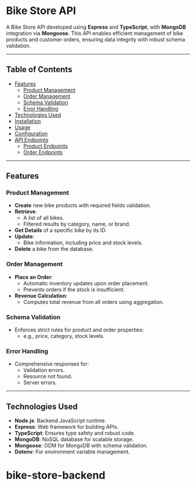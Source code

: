 # Bike Store API

A Bike Store API developed using **Express** and **TypeScript**, with **MongoDB** integration via **Mongoose**. This API enables efficient management of bike products and customer orders, ensuring data integrity with robust schema validation.

---

## Table of Contents

- [Features](#features)
  - [Product Management](#product-management)
  - [Order Management](#order-management)
  - [Schema Validation](#schema-validation)
  - [Error Handling](#error-handling)
- [Technologies Used](#technologies-used)
- [Installation](#installation)
- [Usage](#usage)
- [Configuration](#configuration)
- [API Endpoints](#api-endpoints)
  - [Product Endpoints](#product-endpoints)
  - [Order Endpoints](#order-endpoints)

---

## Features

### Product Management
- **Create** new bike products with required fields validation.
- **Retrieve**:
  - A list of all bikes.
  - Filtered results by category, name, or brand.
- **Get Details** of a specific bike by its ID.
- **Update**:
  - Bike information, including price and stock levels.
- **Delete** a bike from the database.

### Order Management
- **Place an Order**:
  - Automatic inventory updates upon order placement.
  - Prevents orders if the stock is insufficient.
- **Revenue Calculation**:
  - Computes total revenue from all orders using aggregation.

### Schema Validation
- Enforces strict rules for product and order properties:
  - e.g., price, category, stock levels.
  
### Error Handling
- Comprehensive responses for:
  - Validation errors.
  - Resource not found.
  - Server errors.

---

## Technologies Used

- **Node.js**: Backend JavaScript runtime.
- **Express**: Web framework for building APIs.
- **TypeScript**: Ensures type safety and robust code.
- **MongoDB**: NoSQL database for scalable storage.
- **Mongoose**: ODM for MongoDB with schema validation.
- **Dotenv**: For environment variable management.
# bike-store-backend
